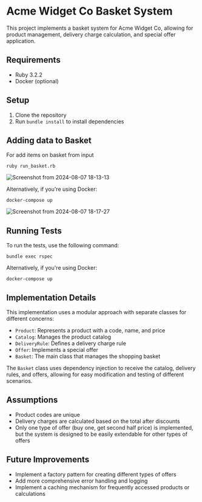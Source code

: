 # Acme Widget Co Basket System

This project implements a basket system for Acme Widget Co, allowing for product management, delivery charge calculation, and special offer application.

## Requirements

- Ruby 3.2.2
- Docker (optional)

## Setup

1. Clone the repository
2. Run `bundle install` to install dependencies

## Adding data to Basket

For add items on basket from input

```
ruby run_basket.rb
```
![Screenshot from 2024-08-07 18-13-13](https://github.com/user-attachments/assets/b3e78447-8e9f-47c3-94a2-a23238b2b89e)

Alternatively, if you're using Docker:

```
docker-compose up
```
![Screenshot from 2024-08-07 18-17-27](https://github.com/user-attachments/assets/33b9420f-6b61-49e6-b742-9b5f3a5fe971)

## Running Tests

To run the tests, use the following command:

```
bundle exec rspec
```

Alternatively, if you're using Docker:

```
docker-compose up
```

## Implementation Details

This implementation uses a modular approach with separate classes for different concerns:

- `Product`: Represents a product with a code, name, and price
- `Catalog`: Manages the product catalog
- `DeliveryRule`: Defines a delivery charge rule
- `Offer`: Implements a special offer
- `Basket`: The main class that manages the shopping basket

The `Basket` class uses dependency injection to receive the catalog, delivery rules, and offers, allowing for easy modification and testing of different scenarios.

## Assumptions

- Product codes are unique
- Delivery charges are calculated based on the total after discounts
- Only one type of offer (buy one, get second half price) is implemented, but the system is designed to be easily extendable for other types of offers

## Future Improvements

- Implement a factory pattern for creating different types of offers
- Add more comprehensive error handling and logging
- Implement a caching mechanism for frequently accessed products or calculations
